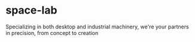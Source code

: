 # space-lab
Specializing in both desktop and industrial machinery, we're your partners in precision, from concept to creation

